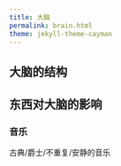 ```yaml
---
title: 大脑
permalink: brain.html
theme: jekyll-theme-cayman
---
```


## 大脑的结构

## 东西对大脑的影响

### 音乐

古典/爵士/不重复/安静的音乐